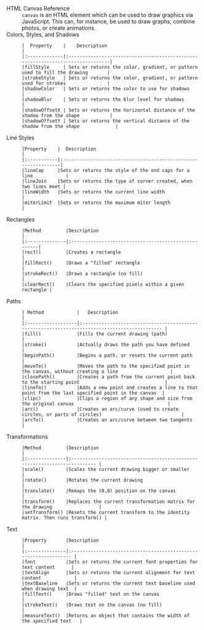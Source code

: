 <dl>
  <dt>HTML Canvas Reference</dt>
  <dd><code>canvas</code> is an HTML element which can be used to draw graphics via JavaScript. This can, for instance, be used to draw graphs, combine photos, or create animations.</dd>

  <dt>Colors, Styles, and Shadows</dt>
  <dd>

    |  Property    |	Description                                                                 |
    |:-------------|:-------------------------------------------------------------------------------|
    |fillStyle	   | Sets or returns the color, gradient, or pattern used to fill the drawing       |
    |strokeStyle   | Sets or returns the color, gradient, or pattern used for strokes               |
    |shadowColor   | Sets or returns the color to use for shadows                                   |
    |shadowBlur	   | Sets or returns the blur level for shadows                                     |
    |shadowOffsetX | Sets or returns the horizontal distance of the shadow from the shape           |
    |shadowOffsetY | Sets or returns the vertical distance of the shadow from the shape             |

  </dd>

  <dt>Line Styles</dt>
  <dd>

    |Property	 |  Description                                                   |
    |:-----------|:---------------------------------------------------------------|
    |lineCap	 |Sets or returns the style of the end caps for a line            |
    |lineJoin	 |Sets or returns the type of corner created, when two lines meet |
    |lineWidth	 |Sets or returns the current line width                          |
    |miterLimit	 |Sets or returns the maximum miter length                        |

  </dd>

  <dt>Rectangles</dt>
  <dd>
  
    |Method	        |Description                                          |
    |:--------------|:----------------------------------------------------|
    |rect()	        |Creates a rectangle                                  |
    |fillRect()	    |Draws a "filled" rectangle                           |
    |strokeRect()	|Draws a rectangle (no fill)                          |
    |clearRect()	|Clears the specified pixels within a given rectangle |
   
  </dd>

  <dt>Paths</dt>
  <dd>
  
    | Method	        |   Description                                                                                 |
    |:------------------|:--------------------------------------------------------------------------------------------- |
    |fill()	            |Fills the current drawing (path)                                                               |
    |stroke()	        |Actually draws the path you have defined                                                       |
    |beginPath()	    |Begins a path, or resets the current path                                                      |
    |moveTo()	        |Moves the path to the specified point in the canvas, without creating a line                   |
    |closePath()	    |Creates a path from the current point back to the starting point                               |
    |lineTo()	        |Adds a new point and creates a line to that point from the last specified point in the canvas  |
    |clip()	            |Clips a region of any shape and size from the original canvas                                  |
    |arc()	            |Creates an arc/curve (used to create circles, or parts of circles)                             |
    |arcTo()	        |Creates an arc/curve between two tangents                                                      |
  
  </dd>

  <dt>Transformations</dt>
  <dd>
    
    |Method	        |Description                                                                |
    |:--------------|:------------------------------------------------------------------------- |
    |scale()	    |Scales the current drawing bigger or smaller                               |
    |rotate()	    |Rotates the current drawing                                                |
    |translate()	|Remaps the (0,0) position on the canvas                                    |
    |transform()	|Replaces the current transformation matrix for the drawing                 |
    |setTransform()	|Resets the current transform to the identity matrix. Then runs transform() |
  
  </dd>

  <dt>Text</dt>
  <dd>
    
    |Property	    |Description                                                       |
    |:--------------|:---------------------------------------------------------------- |
    |font	        |Sets or returns the current font properties for text content      |
    |textAlign	    |Sets or returns the current alignment for text content            |
    |textBaseline	|Sets or returns the current text baseline used when drawing text  |
    |fillText()	    |Draws "filled" text on the canvas                                 |
    |strokeText()	|Draws text on the canvas (no fill)                                |
    |measureText()	|Returns an object that contains the width of the specified text   |
  
  
  </dd>
</dl>
